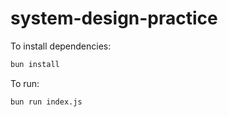 # system-design-practice

To install dependencies:

```bash
bun install
```

To run:

```bash
bun run index.js
```

